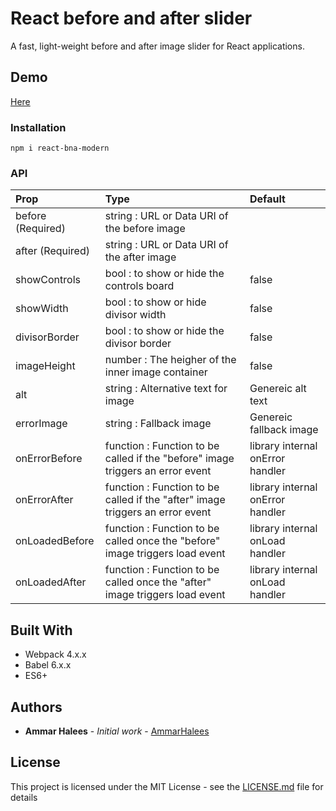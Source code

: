 # React before and after slider

A fast, light-weight before and after image slider for React applications.


## Demo

[Here](https://sliderbna.netlify.app/)


### Installation

```
npm i react-bna-modern
```


### API

| Prop | Type | Default |
| :---         |     :---      |          :--- |
| before (Required)   | string : URL or Data URI of the before image     |   |
| after (Required)     | string : URL or Data URI of the after image     |       |
| showControls     | bool : to show or hide the controls board     |  false     |
| showWidth     | bool : to show or hide divisor width   |    false  |
| divisorBorder     | bool : to show or hide the divisor border      |  false     |
| imageHeight     | number : The heigher of the inner image container   |    false   |
| alt     | string : Alternative text for image      |  Genereic alt text     |
| errorImage     | string : Fallback image     |    Genereic fallback image   |
| onErrorBefore     | function : Function to be called if the "before" image triggers an error event   | library internal onError handler      |
| onErrorAfter     | function : Function to be called if the "after" image triggers an error event    | library internal onError handler      |
| onLoadedBefore     | function : Function to be called once the "before" image triggers load event | library internal onLoad handler       |
| onLoadedAfter     | function : Function to be called once the "after" image triggers load event | library internal onLoad handler     |


## Built With

* Webpack 4.x.x
* Babel 6.x.x
* ES6+


## Authors

* **Ammar Halees** - *Initial work* - [AmmarHalees](https://github.com/AmmarHalees)


## License

This project is licensed under the MIT License - see the [LICENSE.md](LICENSE.md) file for details


